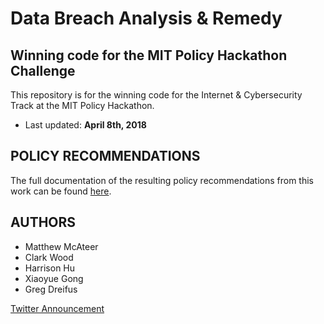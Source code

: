 # Data Breach Analysis & Remedy
## Winning code for the MIT Policy Hackathon Challenge

This repository is for the winning code for the Internet & Cybersecurity Track at the MIT Policy Hackathon.

* Last updated: **April 8th, 2018**

## POLICY RECOMMENDATIONS

The full documentation of the resulting policy recommendations from this work can be found [here](https://docs.google.com/document/d/1YytP-kFSjUM5RQeDjfBf8qx6jMgmkUMD2bQ7K4Q9qBM/edit?usp=sharing).

## AUTHORS

* Matthew McAteer
* Clark Wood
* Harrison Hu
* Xiaoyue Gong
* Greg Dreifus


[Twitter Announcement](https://github.com/matthew-mcateer/MIT_Policy_Hackathon/Tweet.PNG)
